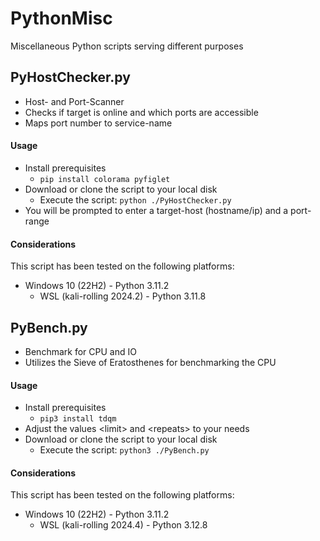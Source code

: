 # PythonMisc
Miscellaneous Python scripts serving different purposes

## PyHostChecker.py ##
- Host- and Port-Scanner
- Checks if target is online and which ports are accessible
- Maps port number to service-name
  
#### Usage
- Install prerequisites
  - <code>pip install colorama pyfiglet</code>
- Download or clone the script to your local disk
  - Execute the script: <code>python ./PyHostChecker.py</code>
- You will be prompted to enter a target-host (hostname/ip) and a port-range

#### Considerations
This script has been tested on the following platforms:
- Windows 10 (22H2) - Python 3.11.2
  - WSL (kali-rolling 2024.2) - Python 3.11.8

## PyBench.py
- Benchmark for CPU and IO
- Utilizes the Sieve of Eratosthenes for benchmarking the CPU

#### Usage
- Install prerequisites
  - <code>pip3 install tdqm</code>
- Adjust the values &lt;limit&gt; and &lt;repeats&gt; to your needs
- Download or clone the script to your local disk
  - Execute the script: <code>python3 ./PyBench.py</code>

#### Considerations
This script has been tested on the following platforms:
- Windows 10 (22H2) - Python 3.11.2
  - WSL (kali-rolling 2024.4) - Python 3.12.8